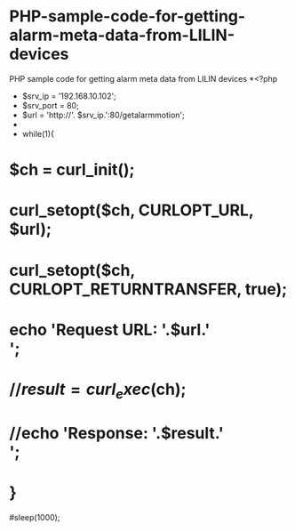 # PHP-sample-code-for-getting-alarm-meta-data-from-LILIN-devices
PHP sample code for getting alarm meta data from LILIN devices
*<?php 
* $srv_ip = '192.168.10.102';
*  $srv_port = 80;
*  $url = 'http://'. $srv_ip.':80/getalarmmotion';  
*
* while(1){        
#    $ch = curl_init(); 
#    curl_setopt($ch, CURLOPT_URL, $url);
#    curl_setopt($ch, CURLOPT_RETURNTRANSFER, true); 
#    echo 'Request URL:  '.$url.'<br>';        
#    //$result = curl_exec($ch);  
#    //echo 'Response:  '.$result.'<br>';
#    }    
#sleep(1000);   
